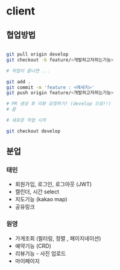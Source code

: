 # client

## 협업방법

```bash

git pull origin develop
git checkout -b feature/<개발하고자하는기능>

# 작업이 끝나면 ...

git add .
git commit -m 'feature : <메세지>'
git push origin feature/<개발하고자하는기능>

# PR 생성 후 리뷰 요청하기! (develop 으로!!)
# 끝

# 새로운 작업 시작

git checkout develop

```

## 분업

### 태민

- 회원가입, 로그인, 로그아웃 (JWT)
- 캘린더, 시간 select
- 지도기능 (kakao map)
- 공유링크

### 원영

- 가게조회 (필터링, 정렬 , 페이지네이션)
- 예약기능 (CRD)
- 리뷰기능 - 사진 업로드
- 마이페이지